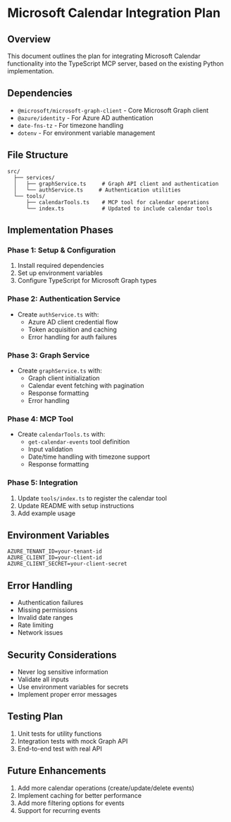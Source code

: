 # Microsoft Calendar Integration Plan

## Overview
This document outlines the plan for integrating Microsoft Calendar functionality into the TypeScript MCP server, based on the existing Python implementation.

## Dependencies
- `@microsoft/microsoft-graph-client` - Core Microsoft Graph client
- `@azure/identity` - For Azure AD authentication
- `date-fns-tz` - For timezone handling
- `dotenv` - For environment variable management

## File Structure
```
src/
  ├── services/
  │   ├── graphService.ts     # Graph API client and authentication
  │   └── authService.ts     # Authentication utilities
  └── tools/
      ├── calendarTools.ts    # MCP tool for calendar operations
      └── index.ts            # Updated to include calendar tools
```

## Implementation Phases

### Phase 1: Setup & Configuration
1. Install required dependencies
2. Set up environment variables
3. Configure TypeScript for Microsoft Graph types

### Phase 2: Authentication Service
- Create `authService.ts` with:
  - Azure AD client credential flow
  - Token acquisition and caching
  - Error handling for auth failures

### Phase 3: Graph Service
- Create `graphService.ts` with:
  - Graph client initialization
  - Calendar event fetching with pagination
  - Response formatting
  - Error handling

### Phase 4: MCP Tool
- Create `calendarTools.ts` with:
  - `get-calendar-events` tool definition
  - Input validation
  - Date/time handling with timezone support
  - Response formatting

### Phase 5: Integration
1. Update `tools/index.ts` to register the calendar tool
2. Update README with setup instructions
3. Add example usage

## Environment Variables
```
AZURE_TENANT_ID=your-tenant-id
AZURE_CLIENT_ID=your-client-id
AZURE_CLIENT_SECRET=your-client-secret
```

## Error Handling
- Authentication failures
- Missing permissions
- Invalid date ranges
- Rate limiting
- Network issues

## Security Considerations
- Never log sensitive information
- Validate all inputs
- Use environment variables for secrets
- Implement proper error messages

## Testing Plan
1. Unit tests for utility functions
2. Integration tests with mock Graph API
3. End-to-end test with real API

## Future Enhancements
1. Add more calendar operations (create/update/delete events)
2. Implement caching for better performance
3. Add more filtering options for events
4. Support for recurring events
